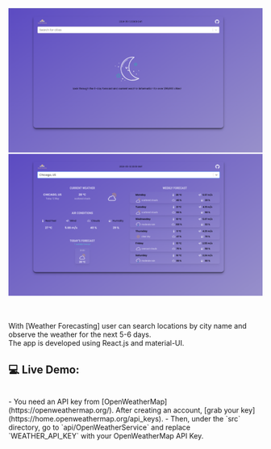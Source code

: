 ![Application screenshot](./public/Screenshot1.png)
![Application screenshot](./public/Screenshot2.png)

<br/>
<br/>
With [Weather Forecasting] user can search locations by city name and observe the weather for the next 5-6 days.
<br />
The app is developed using React.js and material-UI.

<br/>

## 💻 Live Demo:



<br/>
- You need an API key from [OpenWeatherMap](https://openweathermap.org/). After creating an account, [grab your key](https://home.openweathermap.org/api_keys).
- Then, under the `src` directory, go to `api/OpenWeatherService` and replace `WEATHER_API_KEY` with your OpenWeatherMap API Key.
<br/>









